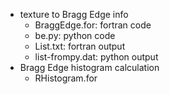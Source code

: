 * texture to Bragg Edge info
  - BraggEdge.for: fortran code
  - be.py: python code
  - List.txt: fortran output
  - list-frompy.dat: python output
* Bragg Edge histogram calculation
  - RHistogram.for
